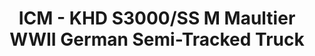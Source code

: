 ---
layout: product
title: "ICM - KHD S3000/SS M Maultier WWII German Semi-Tracked Truck"
price: "TBA" 
desc: "N/A"
img_path: "/assets/img/ICM35453.webp"
brand: "N/A"
available: false
special_offer: false
new: false
soon: false
cat: "010000"
subcat: "013600"
subsubcat: "0N/A"
sifra: "ICM35453"
popular: false
spec: false
---